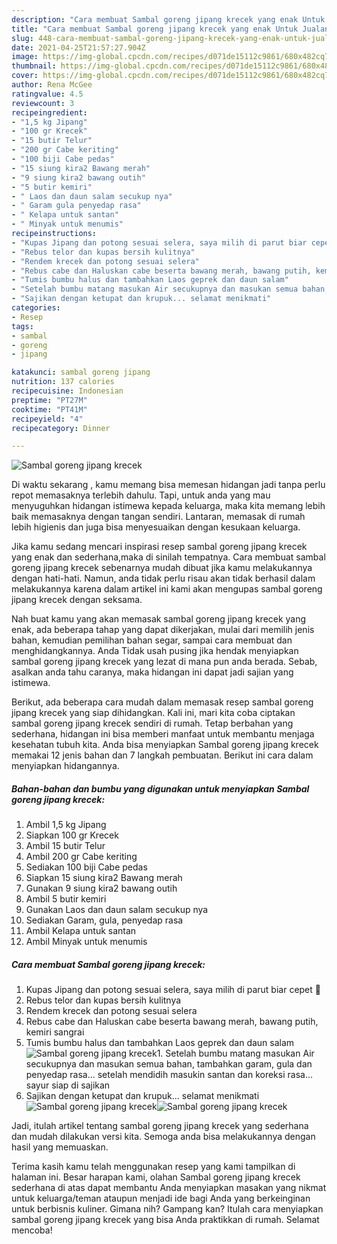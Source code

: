 ```yaml
---
description: "Cara membuat Sambal goreng jipang krecek yang enak Untuk Jualan"
title: "Cara membuat Sambal goreng jipang krecek yang enak Untuk Jualan"
slug: 448-cara-membuat-sambal-goreng-jipang-krecek-yang-enak-untuk-jualan
date: 2021-04-25T21:57:27.904Z
image: https://img-global.cpcdn.com/recipes/d071de15112c9861/680x482cq70/sambal-goreng-jipang-krecek-foto-resep-utama.jpg
thumbnail: https://img-global.cpcdn.com/recipes/d071de15112c9861/680x482cq70/sambal-goreng-jipang-krecek-foto-resep-utama.jpg
cover: https://img-global.cpcdn.com/recipes/d071de15112c9861/680x482cq70/sambal-goreng-jipang-krecek-foto-resep-utama.jpg
author: Rena McGee
ratingvalue: 4.5
reviewcount: 3
recipeingredient:
- "1,5 kg Jipang"
- "100 gr Krecek"
- "15 butir Telur"
- "200 gr Cabe keriting"
- "100 biji Cabe pedas"
- "15 siung kira2 Bawang merah"
- "9 siung kira2 bawang outih"
- "5 butir kemiri"
- " Laos dan daun salam secukup nya"
- " Garam gula penyedap rasa"
- " Kelapa untuk santan"
- " Minyak untuk menumis"
recipeinstructions:
- "Kupas Jipang dan potong sesuai selera, saya milih di parut biar cepet 🤣"
- "Rebus telor dan kupas bersih kulitnya"
- "Rendem krecek dan potong sesuai selera"
- "Rebus cabe dan Haluskan cabe beserta bawang merah, bawang putih, kemiri sangrai"
- "Tumis bumbu halus dan tambahkan Laos geprek dan daun salam"
- "Setelah bumbu matang masukan Air secukupnya dan masukan semua bahan, tambahkan garam, gula dan penyedap rasa... setelah mendidih masukin santan dan koreksi rasa... sayur siap di sajikan"
- "Sajikan dengan ketupat dan krupuk... selamat menikmati"
categories:
- Resep
tags:
- sambal
- goreng
- jipang

katakunci: sambal goreng jipang 
nutrition: 137 calories
recipecuisine: Indonesian
preptime: "PT27M"
cooktime: "PT41M"
recipeyield: "4"
recipecategory: Dinner

---
```



![Sambal goreng jipang krecek](https://img-global.cpcdn.com/recipes/d071de15112c9861/680x482cq70/sambal-goreng-jipang-krecek-foto-resep-utama.jpg)

Di waktu  sekarang , kamu memang bisa memesan hidangan jadi tanpa perlu repot memasaknya terlebih dahulu. Tapi, untuk anda yang mau menyuguhkan hidangan istimewa kepada keluarga, maka kita memang lebih baik memasaknya dengan tangan sendiri. Lantaran, memasak di rumah lebih higienis dan juga bisa menyesuaikan dengan kesukaan keluarga.

Jika kamu sedang mencari inspirasi resep sambal goreng jipang krecek yang enak dan sederhana,maka di sinilah tempatnya. Cara membuat sambal goreng jipang krecek  sebenarnya mudah dibuat jika kamu melakukannya dengan hati-hati. Namun, anda tidak perlu risau akan tidak berhasil dalam melakukannya 
karena dalam artikel ini kami akan mengupas sambal goreng jipang krecek dengan seksama.  



Nah buat kamu yang akan memasak sambal goreng jipang krecek yang enak, ada beberapa tahap yang dapat dikerjakan, mulai dari memilih jenis bahan, kemudian pemilihan bahan segar, sampai cara membuat dan menghidangkannya. Anda Tidak usah pusing jika hendak menyiapkan sambal goreng jipang krecek yang lezat di mana pun anda berada. Sebab, asalkan anda  tahu caranya, maka hidangan ini dapat jadi sajian yang istimewa.

Berikut, ada beberapa cara mudah dalam memasak resep sambal goreng jipang krecek yang siap dihidangkan. Kali ini, mari kita coba ciptakan sambal goreng jipang krecek sendiri di rumah. Tetap berbahan yang sederhana, hidangan ini bisa memberi manfaat untuk membantu menjaga kesehatan tubuh kita. Anda bisa menyiapkan Sambal goreng jipang krecek memakai 12 jenis bahan dan 7 langkah pembuatan. Berikut ini cara dalam menyiapkan hidangannya.

<!--inarticleads1-->

##### Bahan-bahan dan bumbu yang digunakan untuk menyiapkan Sambal goreng jipang krecek:

1. Ambil 1,5 kg Jipang
1. Siapkan 100 gr Krecek
1. Ambil 15 butir Telur
1. Ambil 200 gr Cabe keriting
1. Sediakan 100 biji Cabe pedas
1. Siapkan 15 siung kira2 Bawang merah
1. Gunakan 9 siung kira2 bawang outih
1. Ambil 5 butir kemiri
1. Gunakan  Laos dan daun salam secukup nya
1. Sediakan  Garam, gula, penyedap rasa
1. Ambil  Kelapa untuk santan
1. Ambil  Minyak untuk menumis




<!--inarticleads2-->

##### Cara membuat Sambal goreng jipang krecek:

1. Kupas Jipang dan potong sesuai selera, saya milih di parut biar cepet 🤣
1. Rebus telor dan kupas bersih kulitnya
1. Rendem krecek dan potong sesuai selera
1. Rebus cabe dan Haluskan cabe beserta bawang merah, bawang putih, kemiri sangrai
1. Tumis bumbu halus dan tambahkan Laos geprek dan daun salam
<img src="//assets-global.cpcdn.com/assets/icons/button_play-2c75c40dde080a61004c1f40b05d8f140eaff45d7e9e6481dc71c63d2e7c4909.png" alt="Sambal goreng jipang krecek">1. Setelah bumbu matang masukan Air secukupnya dan masukan semua bahan, tambahkan garam, gula dan penyedap rasa... setelah mendidih masukin santan dan koreksi rasa... sayur siap di sajikan
1. Sajikan dengan ketupat dan krupuk... selamat menikmati
<img src="//assets-global.cpcdn.com/assets/icons/button_play-2c75c40dde080a61004c1f40b05d8f140eaff45d7e9e6481dc71c63d2e7c4909.png" alt="Sambal goreng jipang krecek"><img src="//assets-global.cpcdn.com/assets/icons/button_play-2c75c40dde080a61004c1f40b05d8f140eaff45d7e9e6481dc71c63d2e7c4909.png" alt="Sambal goreng jipang krecek">



Jadi, itulah artikel tentang  sambal goreng jipang krecek  yang sederhana dan mudah dilakukan versi kita. Semoga anda bisa melakukannya dengan hasil yang memuaskan. 

Terima kasih kamu telah menggunakan resep yang kami tampilkan di halaman ini. Besar harapan kami, olahan  Sambal goreng jipang krecek sederhana di atas dapat membantu Anda menyiapkan masakan yang nikmat untuk keluarga/teman ataupun menjadi ide bagi Anda yang berkeinginan untuk berbisnis kuliner. Gimana nih? Gampang kan? Itulah cara menyiapkan sambal goreng jipang krecek yang bisa Anda praktikkan di rumah. Selamat mencoba!

